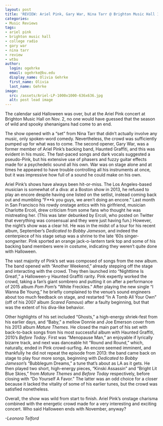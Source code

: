 ```yaml
---
layout: post
title: 'REVIEW: Ariel Pink, Gary War, Nina Tarr @ Brighton Music Hall 11/02'
categories:
- Music Reviews
tags:
- ariel pink
- brighton music hall
- college radio
- gary war
- nina tarr
- review
- wtbu
author:
  login: ogehrke
  email: ogehrke@bu.edu
  display_name: Olivia Gehrke
  first_name: Olivia
  last_name: Gehrke
image:
  src: /assets/Ariel-LP-1000x1000-636x636.jpg
  alt: post lead image
---
```


The calendar said Halloween was over, but at the Ariel Pink concert at Brighton Music Hall on Nov. 2, no one would have guessed that the season of wild and spooky shenanigans had come to an end.

The show opened with a “set” from Nina Tarr that didn’t actually involve any music, only spoken-word comedy. Nevertheless, the crowd was sufficiently pumped up for what was to come. The second opener, Gary War, was a former member of Ariel Pink’s backing band, Haunted Graffiti, and this was evident in his music. The fast-paced songs and dark vocals suggested a pseudo-Pink, but his extensive use of phasers and fuzzy guitar effects made for a psychedelic sound all his own. War was on stage alone and at times he appeared to have trouble controlling all his instruments at once, but it was impressive how full of a sound he could make on his own.

Ariel Pink’s shows have always been hit-or-miss. The Los Angeles-based musician is somewhat of a diva: at a Boston show in 2013, he refused to play an encore despite having one listed on the setlist, instead coming back out and mumbling “F\*\*k you guys, we aren’t doing an encore.” Last month in San Francisco his rowdy onstage antics with his girlfriend, musician Charlotte Ercoli, drew criticism from some fans who thought he was mistreating her. (This was later debunked by Ercoli, who posted on Twitter that everything was consensual and they were just having fun.) However, the night’s show was a clear hit. He was in the midst of a tour for his recent album, September’s _Dedicated to Bobby Jameson_, and indeed the centerpiece of his stage setup was a shrine to the late ‘60s singer-songwriter. Pink sported an orange jack-o-lantern tank top and some of his backing band members were in costume, indicating they weren’t quite done with Halloween.

The vast majority of Pink’s set was composed of songs from the new album. The band opened with “Another Weekend,” already stepping off the stage and interacting with the crowd. They then launched into “Nighttime Is Great!,” a Halloween-y Haunted Graffiti rarity. Pink expertly worked the crowd, taking a fan’s giant sombrero and putting it on after a performance of 2015 album _Pom Pom_’s “White Freckles.” After playing the new single “I Wanna Be Young,” he briefly complained to the venue’s sound engineers about too much feedback on stage, and restarted “In A Tomb All Your Own” (off of his 2007 album _Scared Famous_) after a faulty beginning, but that was the extent of his diva-like behavior.

Other highlights of his set included “Ghosts,” a high-energy shriek-fest from his earlier days, and “Baby,” a mellow Donnie and Joe Emerson cover from his 2013 album _Mature Themes_. He closed the main part of his set with back-to-back songs from his most successful album with Haunted Graffiti, 2010’s _Before Today_. First was “Menopause Man,” an enjoyable if lyrically bizarre track, and next was danceable hit “Round and Round,” which, naturally, ended in Pink crowd-surfing. An encore seemed imminent, and thankfully he did not repeat the episode from 2013: the band came back on stage to play four more songs, beginning with _Dedicated to Bobby Jameson_’s “Bubblegum Dreams,” a tune that’s about as LA as it gets. He then played two short, high-energy pieces, “Kinski Assassin” and “Bright Lit Blue Skies,” from _Mature Themes_ and _Before Today_ respectively, before closing with “Do Yourself A Favor.” The latter was an odd choice for a closer because it lacked the vitality of some of his earlier tunes, but the crowd was satisfied nonetheless.

Overall, the show was wild from start to finish. Ariel Pink’s onstage charisma combined with the energetic crowd made for a very interesting and exciting concert. Who said Halloween ends with November, anyway?

_\-Leonora Telford_